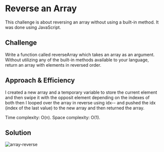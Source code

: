 # Reverse an Array
This challenge is about reversing an array without using a built-in method.
It was done using JavaScript.

## Challenge
Write a function called reverseArray which takes an array as an argument. Without utilizing any of the built-in methods available to your language, return an array with elements in reversed order.

## Approach & Efficiency
I created a new array and a temporary variable to store the current element and then swipe it with the opposit element depending on the indexes of both then I looped over the array in reverse using idx-- and pushed the idx (index of the last value) to the new array and then returned the array.

Time complexity: O(n).
Space complexity: O(1).

## Solution


![array-reverse](arrayReverse/assets/array-reverse.JPG)


